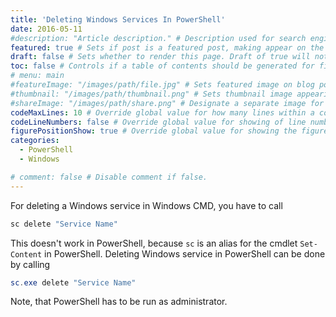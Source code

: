 ```yaml
---
title: 'Deleting Windows Services In PowerShell'
date: 2016-05-11
#description: "Article description." # Description used for search engine.
featured: true # Sets if post is a featured post, making appear on the home page side bar.
draft: false # Sets whether to render this page. Draft of true will not be rendered.
toc: false # Controls if a table of contents should be generated for first-level links automatically.
# menu: main
#featureImage: "/images/path/file.jpg" # Sets featured image on blog post.
#thumbnail: "/images/path/thumbnail.png" # Sets thumbnail image appearing inside card on homepage.
#shareImage: "/images/path/share.png" # Designate a separate image for social media sharing.
codeMaxLines: 10 # Override global value for how many lines within a code block before auto-collapsing.
codeLineNumbers: false # Override global value for showing of line numbers within code block.
figurePositionShow: true # Override global value for showing the figure label.
categories:
  - PowerShell
  - Windows

# comment: false # Disable comment if false.
---
```



For deleting a Windows service in Windows CMD, you have to call

```cmd
sc delete "Service Name"
```

This doesn't work in PowerShell, because `sc` is an alias for the cmdlet `Set-Content` in PowerShell. Deleting Windows service in PowerShell can be done by calling

```powershell
sc.exe delete "Service Name"
```
Note, that PowerShell has to be run as administrator.

